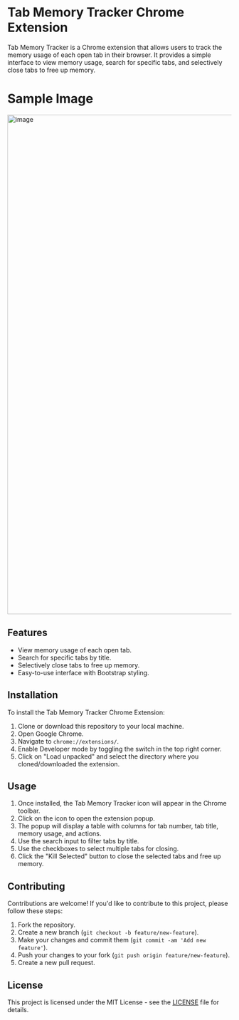 # Tab Memory Tracker Chrome Extension

Tab Memory Tracker is a Chrome extension that allows users to track the memory usage of each open tab in their browser. It provides a simple interface to view memory usage, search for specific tabs, and selectively close tabs to free up memory.

# Sample Image
<img width="1122" alt="image" src="https://github.com/vaheedsk36/chrome-tabs-optimizer/assets/72762824/00247b20-8794-42c6-a18e-2cd16f16f2e4">

## Features

- View memory usage of each open tab.
- Search for specific tabs by title.
- Selectively close tabs to free up memory.
- Easy-to-use interface with Bootstrap styling.

## Installation

To install the Tab Memory Tracker Chrome Extension:

1. Clone or download this repository to your local machine.
2. Open Google Chrome.
3. Navigate to `chrome://extensions/`.
4. Enable Developer mode by toggling the switch in the top right corner.
5. Click on "Load unpacked" and select the directory where you cloned/downloaded the extension.

## Usage

1. Once installed, the Tab Memory Tracker icon will appear in the Chrome toolbar.
2. Click on the icon to open the extension popup.
3. The popup will display a table with columns for tab number, tab title, memory usage, and actions.
4. Use the search input to filter tabs by title.
5. Use the checkboxes to select multiple tabs for closing.
6. Click the "Kill Selected" button to close the selected tabs and free up memory.

## Contributing

Contributions are welcome! If you'd like to contribute to this project, please follow these steps:

1. Fork the repository.
2. Create a new branch (`git checkout -b feature/new-feature`).
3. Make your changes and commit them (`git commit -am 'Add new feature'`).
4. Push your changes to your fork (`git push origin feature/new-feature`).
5. Create a new pull request.

## License

This project is licensed under the MIT License - see the [LICENSE](LICENSE) file for details.
